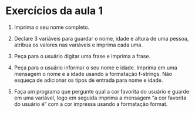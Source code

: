 # Exercícios da aula 1

1. Imprima o seu nome completo.

2. Declare 3 variáveis para guardar o nome, idade e altura de uma pessoa, atribua os valores nas variáveis e imprima cada uma.

3. Peça para o usuário digitar uma frase e imprima a frase.

4. Peça para o usuário informar o seu nome e idade. Imprima em uma mensagem o nome e a idade usando a formatação f-strings. Não esqueça de adicionar os tipos de entrada para nome e idade.

5. Faça um programa que pergunte qual a cor favorita do usuário e guarde em uma variável, logo em seguida imprima a mensagem “a cor favorita do usuário é” com a cor impressa usando a formatação format.
